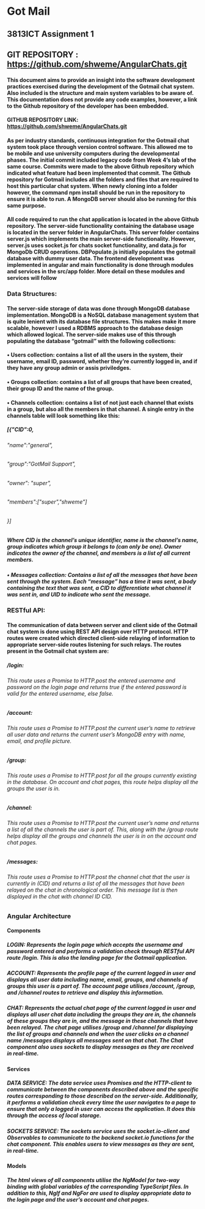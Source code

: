 # Got Mail 
## 3813ICT Assignment 1
## GIT REPOSITORY : https://github.com/shweme/AngularChats.git
#### This document aims to provide an insight into the software development practices exercised during the development of the Gotmail chat system. Also included is the structure and main system variables to be aware of. This documentation does not provide any code examples, however, a link to the Github repository of the developer has been embedded.
#### GITHUB REPOSITORY LINK: https://github.com/shweme/AngularChats.git
#### As per industry standards, continuous integration for the Gotmail chat system took place through version control software. This allowed me to be mobile and use university computers during the developmental phases. The initial commit included legacy code from Week 4’s lab of the same course. Commits were made to the above Github repository which indicated what feature had been implemented that commit. The Github repository for Gotmail includes all the folders and files that are required to host this particular chat system. When newly cloning into a folder however, the command npm install should be run in the repository to ensure it is able to run. A MongoDB server should also be running for this same purpose.
#### All code required to run the chat application is located in the above Github repository. The server-side functionality containing the database usage is located in the server folder in AngularChats. This server folder contains server.js which implements the main server-side functionality. However, server.js uses socket.js for chats socket functionality, and data.js for MongoDb CRUD operations. DBPopulate.js initially populates the gotmail database with dummy user data. The frontend development was implemented in angular and main functionality is done through modules and services in the src/app folder. More detail on these modules and services will follow

### Data Structures:
#### The server-side storage of data was done through MongoDB database implementation. MongoDB is a NoSQL database management system that is quite lenient with its database file structures. This makes make it more scalable, however I used a RDBMS approach to the database design which allowed logical. The server-side makes use of this through populating the database “gotmail” with the following collections:
#### •	Users collection: contains a list of all the users in the system, their username, email ID, password, whether they’re currently logged in, and if they have any group admin or assis priviledges. 
#### •	Groups collection: contains a list of all groups that have been created, their group ID and the name of the group.
#### •	Channels collection: contains a list of not just each channel that exists in a group, but also all the members in that channel. A single entry in the channels table will look something like this:
##### 	[{"CID":0,
######    "name":"general",
######     "group":"GotMail Support",
######     "owner": "super",
######     "members":["super","shweme"]
######  }]
##### Where CID is the channel’s unique identifier, name is the channel’s name, group indicates which group it belongs to (can only be one). Owner indicates the owner of the channel, and members is a list of all current members.
##### •	Messages collection: Contains a list of all the messages that have been sent through the system. Each “message” has a time it was sent, a body containing the text that was sent, a CID to differentiate what channel it was sent in, and UID to indicate who sent the message.

### RESTful API:
#### The communication of data between server and client side of the Gotmail chat system is done using REST API design over HTTP protocol. HTTP routes were created which directed client-side relaying of information to appropriate server-side routes listening for such relays. The routes present in the Gotmail chat system are:
##### /login:
###### This route uses a Promise to HTTP.post the entered username and password on the login page and returns true if the entered password is valid for the entered username, else false. 
##### /account:
###### This route uses a Promise to HTTP.post the current user’s name to retrieve all user data and returns the current user’s MongoDB entry with name, email, and profile picture.
##### /group:
###### This route uses a Promise to HTTP.post for all the groups currently existing in the database. On account and chat pages, this route helps display all the groups the user is in.
##### /channel:
###### This route uses a Promise to HTTP.post the current user’s name and returns a list of all the channels the user is part of. This, along with the /group route helps display all the groups and channels the user is in on the account and chat pages. 
##### /messages:
###### This route uses a Promise to HTTP.post the channel chat that the user is currently in (CID) and returns a list of all the messages that have been relayed on the chat in chronological order. This message list is then displayed in the chat with channel ID CID.

### Angular Architecture
#### Components
##### LOGIN: Represents the login page which accepts the username and password entered and performs a validation check through RESTful API route /login. This is also the landing page for the Gotmail application.
##### ACCOUNT: Represents the profile page of the current logged in user and displays all user data including name, email, groups, and channels of groups this user is a part of. The account page utilises /account, /group, and /channel routes to retrieve and display this information.
##### CHAT: Represents the actual chat page of the current logged in user and displays all user chat data including the groups they are in, the channels of these groups they are in, and the message in these channels that have been relayed. The chat page utilises /group and /channel for displaying the list of groups and channels and when the user clicks on a channel name /messages displays all messages sent on that chat. The Chat component also uses sockets to display messages as they are received in real-time.

#### Services
##### DATA SERVICE: The data service uses Promises and the HTTP-client to communicate between the components described above and the specific routes corresponding to those described on the server-side. Additionally, it performs a validation check every time the user navigates to a page to ensure that only a logged in user can access the application. It does this through the access of local storage.
##### SOCKETS SERVICE: The sockets service uses the socket.io-client and Observables to communicate to the backend socket.io functions for the chat component. This enables users to view messages as they are sent, in real-time.

#### Models
##### The html views of all components utilise the NgModel for two-way binding with global variables of the corresponding TypeScript files. In addition to this, NgIf and NgFor are used to display appropriate data to the login page and the user’s account and chat pages.
